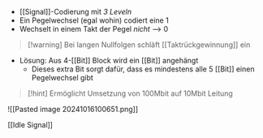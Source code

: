 - [[Signal]]-Codierung mit _3 Leveln_
- Ein Pegelwechsel (egal wohin) codiert eine $1$
- Wechselt in einem Takt der Pegel _nicht_ --> $0$

> [!warning] Bei langen Nullfolgen schläft [[Taktrückgewinnung]] ein

- Lösung: Aus $4$-[[Bit]] Block wird ein [[Bit]] angehängt
	- Dieses extra Bit sorgt dafür, dass es mindestens alle $5$ [[Bit]] einen Pegelwechsel gibt

> [!hint] Ermöglicht Umsetzung von $100$Mbit auf $10$Mbit Leitung

![[Pasted image 20241016100651.png]]

[[Idle Signal]]